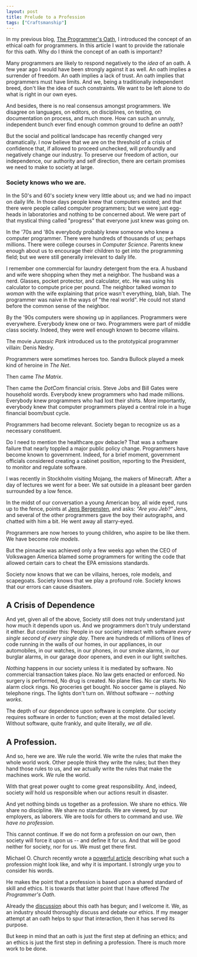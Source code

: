 ```yaml
---
layout: post
title: Prelude to a Profession
tags: ["Craftsmanship"]
---
```

In my previous blog, [The Programmer's Oath](http://blog.cleancoder.com/uncle-bob/2015/11/18/TheProgrammersOath.html), I introduced the concept of an ethical oath for programmers.  In this article I want to provide the rationale for this oath.  Why do I think the concept of an oath is important?

Many programmers are likely to respond negatively to the _idea_ of an oath.  A few year ago I would have been strongly against it as well.  An oath implies a surrender of freedom.  An oath implies a lack of trust.  An oath implies that programmers must have limits.  And we, being a traditionally independent breed, don't like the idea of such constraints.  We want to be left alone to do what is right in our own eyes.

And besides, there is no real consensus amongst programmers.  We disagree on languages, on editors, on disciplines, on testing, on documentation on process, and much more.  How can such an unruly, independent bunch ever find enough common ground to define an _oath_?

But the social and political landscape has recently changed very dramatically.  I now believe that we are on the threshold of a crisis of confidence that, if allowed to proceed unchecked, will profoundly and negatively change our industry.  To preserve our freedom of action, our independence, our authority and self direction, there are certain promises we need to make to society at large. 

### Society knows who we are.

In the 50's and 60's society knew very little about us; and we had no impact on daily life.  In those days people knew that computers existed; and that there were people called computer programmers; but we were just egg-heads in laboratories and nothing to be concerned about.  We were part of that mystical thing called "progress" that everyone just knew was going on.

In the '70s and '80s everybody probably knew someone who knew a computer programmer.  There were hundreds of thousands of us; perhaps millions.  There were college courses in _Computer Science_.  Parents knew enough about us to encourage their children to get into the programming field; but we were still generally irrelevant to daily life.  

I remember one commercial for laundry detergent from the era.  A husband and wife were shopping when they met a neighbor.  The husband was a nerd.  Glasses, pocket protector, and calculator, etc.  He was using his calculator to compute price per pound.  The neighbor talked _woman to woman_ with the wife explaining that price wasn't everything, blah, blah.  The programmer was naive in the ways of "the real world".  He could not stand before the common sense of the neighbor.

By the '90s computers were showing up in appliances.  Programmers were everywhere.  Everybody knew one or two.  Programmers were part of middle class society.   Indeed, they were well enough known to become villains.  

The movie _Jurassic Park_ introduced us to the prototypical programmer villain: Denis Nedry.  

Programmers were sometimes heroes too.  Sandra Bullock played a meek kind of heroine in _The Net_.  

Then came _The Matrix_.  

Then came the _DotCom_ financial crisis.  Steve Jobs and Bill Gates were household words.  Everybody knew programmers who had made millions.  Everybody knew programmers who had lost their shirts.  More importantly, everybody knew that computer programmers played a central role in a huge financial boom/bust cycle.

Programmers had become relevant.  Society began to recognize us as a necessary constituent.  

Do I need to mention the healthcare.gov debacle?  That was a software failure that nearly toppled a major public policy change.  Programmers have become known to government.  Indeed, for a brief moment, government officials considered creating a cabinet position, reporting to the President, to monitor and regulate software. 

I was recently in Stockholm visiting Mojang, the makers of Minecraft.  After a day of lectures we went for a beer.  We sat outside in a pleasant beer garden surrounded by a low fence.

In the midst of our conversation a young American boy, all wide eyed, runs up to the fence, points at [Jens Bergensten](http://minecraft.gamepedia.com/Jens_Bergensten), and asks: _"Are you Jeb?"_  Jens, and several of the other programmers gave the boy their autographs, and chatted with him a bit.  He went away all starry-eyed.

Programmers are now heroes to young children, who aspire to be like them.  We have become _role models_.  

But the pinnacle was achieved only a few weeks ago when the CEO of Volkswagen America blamed some programmers for writing the code that allowed certain cars to cheat the EPA emissions standards. 

Society now knows that we can be villains, heroes, role models, and scapegoats.  Society knows that we play a profound role.  Society knows that our errors can cause disasters.

## A Crisis of Dependence

And yet, given all of the above, Society still does not truly understand just how much it depends upon us.  And we programmers don't truly understand it either.  But consider this:  People in our society interact with software _every single second of every single day_.  There are hundreds of millions of lines of code running in the walls of our homes, in our appliances, in our automobiles, in our watches, in our phones, in our smoke alarms, in our burglar alarms, in our garage door openers, and even in our light switches.

_Nothing_ happens in our society unless it is mediated by software.  No commercial transaction takes place.  No law gets enacted or enforced. No surgery is performed, No drug is created.  No plane flies.  No car starts.  No alarm clock rings.  No groceries get bought.  No soccer game is played.  No telephone rings.  The lights don't turn on.  Without software -- _nothing works_.

The depth of our dependence upon software is complete.  Our society requires software in order to function; even at the most detailed level.  Without software, quite frankly, and quite literally, _we all die_.  

## A Profession.

And so, here we are.  We rule the world.  We write the rules that make the whole world work.  Other people think they write the rules; but then they hand those rules to us, and _we_ actually write the rules that make the machines work.  _We_ rule the world.  

With that great power ought to come great responsibility.  And, indeed, society _will_ hold us responsible when our actions result in disaster. 

And yet nothing binds us together as a profession.  We share no ethics.  We share no discipline.  We share no standards.  We are viewed, by our employers, as laborers.  We are tools for others to command and use.  _We have no profession._

This cannot continue.  If we do not form a profession on our own, then society will force it upon us -- and define it for us.  And that will be good neither for society, nor for us.  We must get there first.

Michael O. Church recently wrote a [powerful article](https://michaelochurch.wordpress.com/2012/11/18/programmers-dont-need-a-union-we-need-a-profession/) describing what such a profession might look like, and why it is important.  I strongly urge you to consider his words.  

He makes the point that a profession is based upon a shared standard of skill and ethics.  It is towards that latter point that I have offered _The Programmer's Oath_.  

Already the [discussion](http://ronjeffries.com/articles/015-11/oath/) about this oath has begun; and I welcome it.  We, as an industry should thoroughly discuss and debate our ethics.  If my meager attempt at an oath helps to spur that interaction, then it has served its purpose.  

But keep in mind that an oath is just the first step at defining an ethics; and an ethics is just the first step in defining a profession.  There is much more work to be done.





